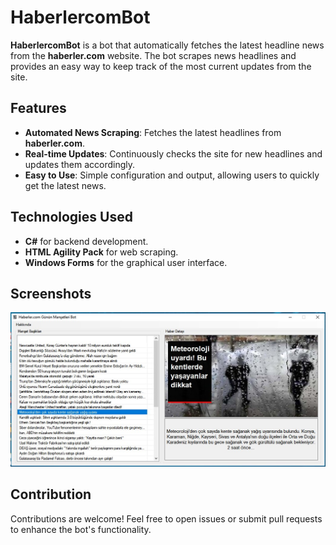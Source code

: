 # HaberlercomBot

**HaberlercomBot** is a bot that automatically fetches the latest headline news from the **haberler.com** website. The bot scrapes news headlines and provides an easy way to keep track of the most current updates from the site.

## Features
- **Automated News Scraping**: Fetches the latest headlines from **haberler.com**.
- **Real-time Updates**: Continuously checks the site for new headlines and updates them accordingly.
- **Easy to Use**: Simple configuration and output, allowing users to quickly get the latest news.

## Technologies Used
- **C#** for backend development.
- **HTML Agility Pack** for web scraping.
- **Windows Forms** for the graphical user interface.

## Screenshots
![haber-bot](https://github.com/dursunkatar/HaberlercomBot/blob/master/screen.jpg)

## Contribution
Contributions are welcome! Feel free to open issues or submit pull requests to enhance the bot's functionality.
